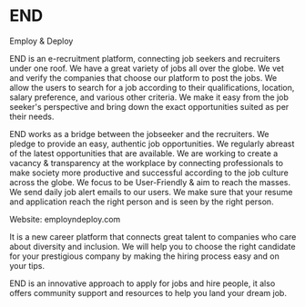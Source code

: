 # END
Employ & Deploy

END is an e-recruitment platform, connecting job seekers and recruiters under one roof. We have a great variety of jobs all over the globe. We vet and verify the companies that choose our platform to post the jobs. We allow the users to search for a job according to their qualifications, location, salary preference, and various other criteria. We make it easy from the job seeker's perspective and bring down the exact opportunities suited as per their needs.

END works as a bridge between the jobseeker and the recruiters. We pledge to provide an easy, authentic job opportunities. We regularly abreast of the latest opportunities that are available. We are working to create a vacancy & transparency at the workplace by connecting professionals to make society more productive and successful according to the job culture across the globe. We focus to be User-Friendly & aim to reach the masses. We send daily job alert emails to our users. We make sure that your resume and application reach the right person and is seen by the right person.

Website: employndeploy.com 

It is a new career platform that connects great talent to companies who care about diversity and inclusion. We will help you to choose the right candidate for your prestigious company by making the hiring process easy and on your tips.

END is an innovative approach to apply for jobs and hire people, it also offers community support and resources to help you land your dream job.

